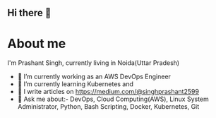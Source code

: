 ## Hi there 👋
###
<h1 align=left>About me</h1>
I'm Prashant Singh, currently living in Noida(Uttar Pradesh)

- 🔭 I’m currently working as an AWS DevOps Engineer
- 🌱 I’m currently learning Kubernetes and  
- 📖 I write articles on https://medium.com/@singhprashant2599
- 💬 Ask me about:- DevOps, Cloud Computing(AWS), Linux System Administrator, Python, Bash Scripting, Docker, Kubernetes, Git



